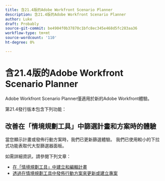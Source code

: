 ```yaml
---
title: 含21.4版的Adobe Workfront Scenario Planner
description: 含21.4版的Adobe Workfront Scenario Planner
author: Luke
draft: Probably
source-git-commit: be4904f0b37870c1bfc8ec345e468d5fc283aa36
workflow-type: tm+mt
source-wordcount: '110'
ht-degree: 0%

---
```


# 含21.4版的Adobe Workfront Scenario Planner

Adobe Workfront Scenario Planner僅適用於新的Adobe Workfront體驗。

第21.4發行版本包含下列功能：

## 改善在「情境規劃工具」中篩選計畫和方案時的體驗

當您顯示計畫或發佈行動方案時，我們已更新篩選體驗。 我們已使用較小的下拉式功能表取代大型篩選器面板。

如需詳細資訊，請參閱下列文章：

* [在「情境規劃工具」中建立和編輯計畫](../../../scenario-planner/create-and-edit-plans.md)
* [透過在情境規劃工具中發佈行動方案來更新或建立專案](../../../scenario-planner/publish-scenarios-update-projects.md)

